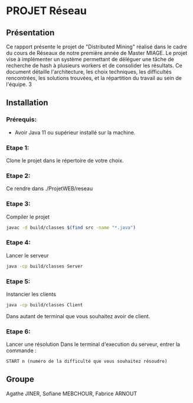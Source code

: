 # PROJET Réseau

## Présentation
Ce rapport présente le projet de "Distributed Mining" réalisé dans le cadre du cours
de Réseaux de notre première année de Master MIAGE. Le projet vise à
implémenter un système permettant de déléguer une tâche de recherche de hash à
plusieurs workers et de consolider les résultats. Ce document détaille l'architecture,
les choix techniques, les difficultés rencontrées, les solutions trouvées, et la
répartition du travail au sein de l'équipe.
3

## Installation
### Prérequis:
- Avoir Java 11 ou supérieur installé sur la machine.

### Etape 1:
Clone le projet dans le répertoire de votre choix.
### Etape 2:
Ce rendre dans ./ProjetWEB/reseau
### Etape 3:
Compiler le projet 
```bash
javac -d build/classes $(find src -name "*.java")
```
### Etape 4: 
Lancer le serveur
```bash
java -cp build/classes Server
```
### Etape 5:
Instancier les clients
```bash
java -cp build/classes Client
```
Dans autant de terminal que vous souhaitez avoir de client.
### Etape 6:
Lancer une résolution
Dans le terminal d'execution du serveur, entrer la commande :
```
START n (numéro de la difficulté que vous souhaitez résoudre)
```
## Groupe
Agathe JINER, 
Sofiane MEBCHOUR, 
Fabrice ARNOUT
